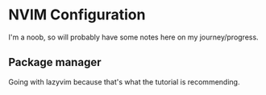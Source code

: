 # NVIM Configuration

I'm a noob, so will probably have some notes here on my journey/progress.

## Package manager

Going with lazyvim because that's what the tutorial is recommending.
